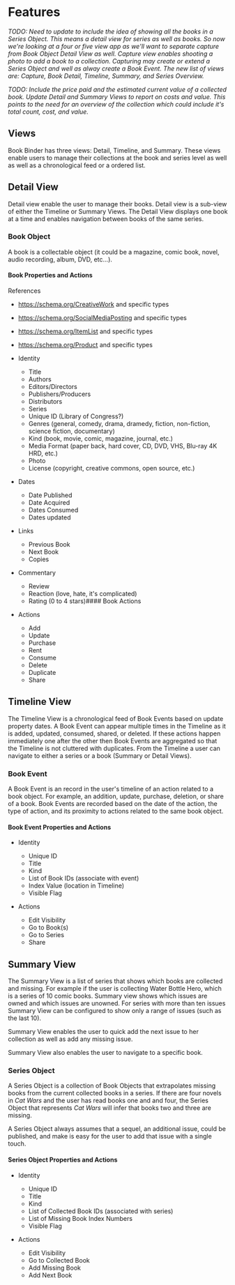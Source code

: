 # Features

_TODO: Need to update to include the idea of showing all the books in a Series
Object. This means a detail view for series as well as books. So now we're
looking at a four or five view app as we'll want to separate capture from
Book Object Detail View as well. Capture view enables shooting a photo to
add a book to a collection. Capturing may create or extend a Series Object
and well as alway create a Book Event. The new list of views are: Capture,
Book Detail, Timeline, Summary, and Series Overview._

_TODO: Include the price paid and the estimated current value of a collected
book. Update Detail and Summary Views to report on costs and value. This
points to the need for an overview of the collection which could include it's
total count, cost, and value._

## Views

 Book Binder has three views: Detail, Timeline, and Summary. These views enable
 users to manage their collections at the book and series level as well as well
 as a chronological feed or a ordered list.

## Detail View

 Detail view enable the user to manage their books. Detail view is a sub-view of
 either the Timeline or Summary Views. The Detail View displays one book at a
 time and enables navigation between books of the same series.

### Book Object

 A book is a collectable object (it could be a magazine, comic book, novel,
 audio recording, album, DVD, etc...).

#### Book Properties and Actions

References

* <https://schema.org/CreativeWork> and specific types
* <https://schema.org/SocialMediaPosting> and specific types
* <https://schema.org/ItemList> and specific types
* <https://schema.org/Product> and specific types

* Identity
  * Title
  * Authors
  * Editors/Directors
  * Publishers/Producers
  * Distributors
  * Series
  * Unique ID (Library of Congress?)
  * Genres (general, comedy, drama, dramedy, fiction, non-fiction, science
    fiction, documentary)
  * Kind (book, movie, comic, magazine, journal, etc.)
  * Media Format (paper back, hard cover, CD, DVD, VHS, Blu-ray 4K HRD, etc.)
  * Photo
  * License (copyright, creative commons, open source, etc.)

* Dates
  * Date Published
  * Date Acquired
  * Dates Consumed
  * Dates updated

* Links
  * Previous Book
  * Next Book
  * Copies

* Commentary
  * Review
  * Reaction (love, hate, it's complicated)
  * Rating (0 to 4 stars)#### Book Actions

* Actions
  * Add
  * Update
  * Purchase
  * Rent
  * Consume
  * Delete
  * Duplicate
  * Share

## Timeline View

 The Timeline View is a chronological feed of Book Events based on update
 property dates. A Book Event can appear multiple times in the Timeline as it is
 added, updated, consumed, shared, or deleted. If these actions happen
 immediately one after the other then Book Events are aggregated so that the
 Timeline is not cluttered with duplicates. From the Timeline a user can
 navigate to either a series or a book (Summary or Detail Views).

### Book Event

 A Book Event is an record in the user's timeline of an action related to a book
 object. For example, an addition, update, purchase, deletion, or share of a
 book. Book Events are recorded based on the date of the action, the type of
 action, and its proximity to actions related to the same book object.

#### Book Event Properties and Actions

* Identity
  * Unique ID
  * Title
  * Kind
  * List of Book IDs (associate with event)
  * Index Value (location in Timeline)
  * Visible Flag

* Actions
  * Edit Visibility
  * Go to Book(s)
  * Go to Series
  * Share

## Summary View

The Summary View is a list of series that shows which books are collected and
missing. For example if the user is collecting Water Bottle Hero, which is a
series of 10 comic books. Summary view shows which issues are owned and
which issues are unowned. For series with more than ten issues Summary View
can be configured to show only a range of issues (such as the last 10).

Summary View enables the user to quick add the next issue to her collection as
well as add any missing issue.

Summary View also enables the user to navigate to a specific book.

### Series Object

A Series Object is a collection of Book Objects that extrapolates missing
books from the current collected books in a series. If there are four novels
in _Cat Wars_ and the user has read books one and and four, the Series Object
that represents _Cat Wars_ will infer that books two and three are missing.

A Series Object always assumes that a sequel, an additional issue, could be
published, and make is easy for the user to add that issue with a single
touch.

#### Series Object Properties and Actions

* Identity
  * Unique ID
  * Title
  * Kind
  * List of Collected Book IDs (associated with series)
  * List of Missing Book Index Numbers
  * Visible Flag

* Actions
  * Edit Visibility
  * Go to Collected Book
  * Add Missing Book
  * Add Next Book
